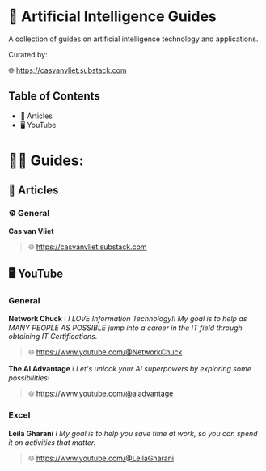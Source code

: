 # 📃 Artificial Intelligence Guides

A collection of guides on artificial intelligence technology and applications.

Curated by:

🌐 https://casvanvliet.substack.com

## Table of Contents

- 📄 Articles
- 🖥️ YouTube
   
# 🧑‍🏫 Guides:
## 📄 Articles

### ⚙️ General
**Cas van Vliet**
> 🌐 https://casvanvliet.substack.com

## 🖥️ YouTube
### General
**Network Chuck**
ℹ️ *I LOVE Information Technology!! My goal is to help as MANY PEOPLE AS POSSIBLE jump into a career in the IT field through obtaining IT Certifications.*

> 🌐 https://www.youtube.com/@NetworkChuck

**The AI Advantage**
ℹ️ *Let's unlock your AI superpowers by exploring some possibilities!* 

> 🌐 https://www.youtube.com/@aiadvantage

### Excel
**Leila Gharani**
ℹ️ *My goal is to help you save time at work, so you can spend it on activities that matter.* 

> 🌐 https://www.youtube.com/@LeilaGharani
